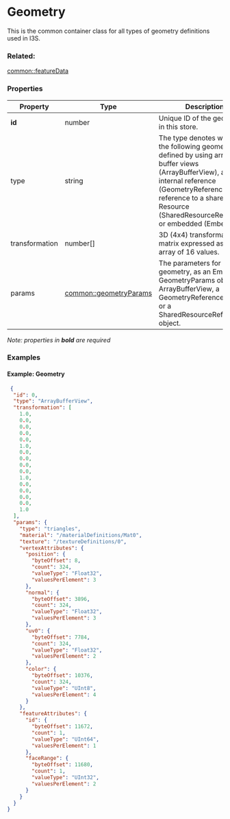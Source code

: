 # Geometry

This is the common container class for all types of geometry definitions used in I3S.

### Related:

[common::featureData](featureData.md)
### Properties

| Property | Type | Description |
| --- | --- | --- |
| **id** | number | Unique ID of the geometry in this store. |
| type | string | The type denotes whether the following geometry is defined by using array buffer views (ArrayBufferView), as an internal reference (GeometryReference), as a reference to a shared Resource (SharedResourceReference) or embedded (Embedded). |
| transformation | number[] | 3D (4x4) transformation matrix expressed as a linear array of 16 values. |
| params | [common::geometryParams](../../common/docs/geometryParams.md) | The parameters for a geometry, as an Embedded GeometryParams object, an ArrayBufferView, a GeometryReference object, or a SharedResourceReference object.       |

*Note: properties in **bold** are required*

### Examples 

#### Example:  Geometry 

```json
 {
  "id": 0,
  "type": "ArrayBufferView",
  "transformation": [
    1.0,
    0.0,
    0.0,
    0.0,
    0.0,
    1.0,
    0.0,
    0.0,
    0.0,
    0.0,
    1.0,
    0.0,
    0.0,
    0.0,
    0.0,
    1.0
  ],
  "params": {
    "type": "triangles",
    "material": "/materialDefinitions/Mat0",
    "texture": "/textureDefinitions/0",
    "vertexAttributes": {
      "position": {
        "byteOffset": 8,
        "count": 324,
        "valueType": "Float32",
        "valuesPerElement": 3
      },
      "normal": {
        "byteOffset": 3896,
        "count": 324,
        "valueType": "Float32",
        "valuesPerElement": 3
      },
      "uv0": {
        "byteOffset": 7784,
        "count": 324,
        "valueType": "Float32",
        "valuesPerElement": 2
      },
      "color": {
        "byteOffset": 10376,
        "count": 324,
        "valueType": "UInt8",
        "valuesPerElement": 4
      }
    },
    "featureAttributes": {
      "id": {
        "byteOffset": 11672,
        "count": 1,
        "valueType": "UInt64",
        "valuesPerElement": 1
      },
      "faceRange": {
        "byteOffset": 11680,
        "count": 1,
        "valueType": "UInt32",
        "valuesPerElement": 2
      }
    }
  }
} 
```

